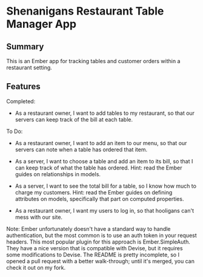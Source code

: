Shenanigans Restaurant Table Manager App
=======================================

Summary
-------
This is an Ember app for tracking tables and customer orders within a restaurant setting.

Features
-------
Completed:
* As a restaurant owner, I want to add tables to my restaurant, so that our servers can keep track of the bill at each table.

To Do:
* As a restaurant owner, I want to add an item to our menu, so that our servers can note when a table has ordered that item.

* As a server, I want to choose a table and add an item to its bill, so that I can keep track of what the table has ordered. Hint: read the Ember guides on relationships in models.

* As a server, I want to see the total bill for a table, so I know how much to charge my customers. Hint: read the Ember guides on defining attributes on models, specifically that part on computed properties.

* As a restaurant owner, I want my users to log in, so that hooligans can't mess with our site.

Note: Ember unfortunately doesn't have a standard way to handle authentication, but the most common is to use an auth token in your request headers. This most popular plugin for this approach is Ember.SimpleAuth. They have a nice version that is compatible with Devise, but it requires some modifications to Devise. The README is pretty incomplete, so I opened a pull request with a better walk-through; until it's merged, you can check it out on my fork.
